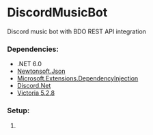 # DiscordMusicBot
Discord music bot with BDO REST API integration

### Dependencies:
- .NET 6.0
- [Newtonsoft.Json](https://www.nuget.org/packages/Newtonsoft.Json/13.0.1/)
- [Microsoft.Extensions.DependencyInjection](https://www.nuget.org/packages/Microsoft.Extensions.DependencyInjection/6.0.0/)
- [Discord.Net](https://www.nuget.org/packages/Discord.Net/3.5.0/)
- [Victoria 5.2.8](https://www.nuget.org/packages/Victoria/5.2.8/)

### Setup:
1. 
